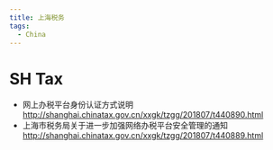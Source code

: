 ```yaml
---
title: 上海税务
tags:
  - China
---
```


# SH Tax

- 网上办税平台身份认证方式说明 http://shanghai.chinatax.gov.cn/xxgk/tzgg/201807/t440890.html
- 上海市税务局关于进一步加强网络办税平台安全管理的通知 http://shanghai.chinatax.gov.cn/xxgk/tzgg/201807/t440889.html
